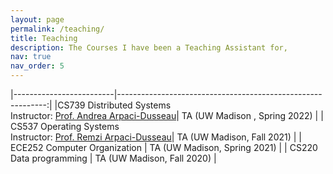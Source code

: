 ```yaml
---
layout: page
permalink: /teaching/
title: Teaching
description: The Courses I have been a Teaching Assistant for,
nav: true
nav_order: 5
---
```


|-------------------------|------------------------------------------------------------:|
|CS739 Distributed Systems <br />  Instructor: [Prof. Andrea Arpaci-Dusseau](https://pages.cs.wisc.edu/~dusseau/)| TA (UW Madison , Spring 2022)                               |
| CS537 Operating Systems <br /> Instructor: [Prof. Remzi Arpaci-Dusseau](https://pages.cs.wisc.edu/~remzi/)| TA (UW Madison, Fall 2021)                                  |
| ECE252 Computer Organization | TA (UW Madison, Spring 2021)                            |
| CS220 Data programming | TA (UW Madison, Fall 2020)                                    |

